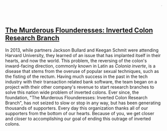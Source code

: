 <marquee><h2>The Murderous Flounderesses: Inverted Colon Research Branch</h2></marquee>
<a href="http://murderousflounderesses.org/"><h2>The Murderous Flounderesses: Inverted Colon Research Branch</h2></a>


<p>In 2013, while partners Jackson Bullard and Keegan Schmit were attending Harvard University, they learned of an issue that has implanted itself in their hearts, and now the world. This problem, the reversing of the colon's inward-facing direction, commonly known in Latin as <i>Colonia inverte</i>, is a disease that stems from the overuse of popular sexual techniques, such as the fisting of the rectum. Having much success in the past in the tech industry with their transaction related bank software, the team began on a project with their other company's revenue to start research branches to solve this nation wide problem of inverted colons. Ever since, the foundation, "The Murderous Flounderesses: Inverted Colon Research Branch", has not seized to slow or stop in any way, but has been generating thousands of supporters. Every day this organization thanks all of our supporters from the bottom of our hearts. Because of you, we get closer and closer to accomplishing our goal of ending this outrage of inverted colons.</p>
